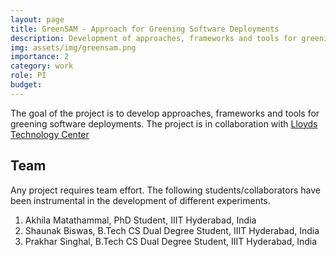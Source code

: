 ```yaml
---
layout: page
title: GreenSAM - Approach for Greening Software Deployments
description: Development of approaches, frameworks and tools for greening software deployments
img: assets/img/greensam.png
importance: 2
category: work
role: PI
budget: 
---
```


The goal of the project is to develop approaches, frameworks and tools for greening software deployments. The project is in collaboration with [Lloyds Technology Center](https://lloydstechnologycentre.com)


## Team

Any project requires team effort. The following students/collaborators have been instrumental in the development of different experiments.

1. Akhila Matathammal, PhD Student, IIIT Hyderabad, India
2. Shaunak Biswas, B.Tech CS Dual Degree Student, IIIT Hyderabad, India
4. Prakhar Singhal, B.Tech CS Dual Degree Student, IIIT Hyderabad, India





<!--## Key Tools and Technologies used

Below I list some of the tools and technologies that I had used as a part of my responsibilities in the project.

1. Lucidchart and C4Model for architectural Diagrams
2. Python for implementing backend services (Webframework: Tornado)
3. Thingsboard platform for IoT devices integration and raw data visualization
4. Apache Kafka for streaming data from Thingsboard to other services in the platform
5. Google Cloud for deploying some backend prototype-->
